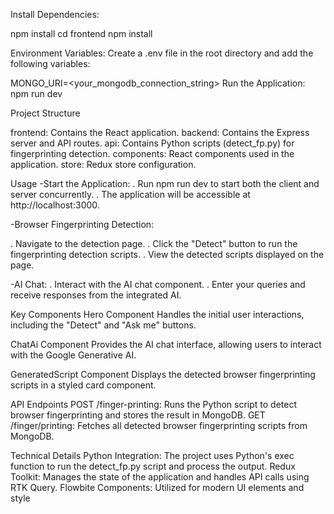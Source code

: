 Install Dependencies:

npm install
cd frontend
npm install



Environment Variables:
Create a .env file in the root directory and add the following variables:

MONGO_URI=<your_mongodb_connection_string>
Run the Application: npm run dev

Project Structure

frontend: Contains the React application.
backend: Contains the Express server and API routes.
api: Contains Python scripts (detect_fp.py) for fingerprinting detection.
components: React components used in the application.
store: Redux store configuration.

Usage
-Start the Application:
  . Run npm run dev to start both the client and server concurrently.
  . The application will be accessible at http://localhost:3000.

-Browser Fingerprinting Detection:

. Navigate to the detection page.
. Click the "Detect" button to run the fingerprinting detection scripts.
. View the detected scripts displayed on the page.

-AI Chat:
 . Interact with the AI chat component.
 . Enter your queries and receive responses from the integrated AI.

Key Components
Hero Component
Handles the initial user interactions, including the "Detect" and "Ask me" buttons.

ChatAi Component
Provides the AI chat interface, allowing users to interact with the Google Generative AI.

GeneratedScript Component
Displays the detected browser fingerprinting scripts in a styled card component.

API Endpoints
POST /finger-printing: Runs the Python script to detect browser fingerprinting and stores the result in MongoDB.
GET /finger/printing: Fetches all detected browser fingerprinting scripts from MongoDB.

Technical Details
Python Integration: The project uses Python's exec function to run the detect_fp.py script and process the output.
Redux Toolkit: Manages the state of the application and handles API calls using RTK Query.
Flowbite Components: Utilized for modern UI elements and style
